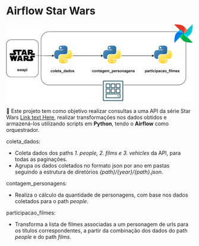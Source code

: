 # Airflow Star Wars
![airflow-pipeline](./airflow-starwars.png)

🌌 Este projeto tem como objetivo realizar 
consultas a uma API da série Star Wars [Link text Here](https://link-url-here.org), realizar transformações nos dados obtidos e armazená-los utilizando scripts em **Python**, tendo o **Airflow** como orquestrador.

coleta_dados:
- Coleta dados dos paths *1. people, 2. films e 3. vehicles* da API, para todas as paginações.
- Agrupa os dados coletados no formato json por ano em pastas seguindo a estrutura de diretórios *{path}/{year}/{path}.json*.

contagem_personagens:
- Realiza o cálculo da quantidade de personagens, com base nos dados coletados para o path *people*.

participacao_filmes:
- Transforma a lista de filmes associadas a um personagem de urls para os títulos correspondentes, a partir da combinação dos dados do path *people* e do path *films*.
